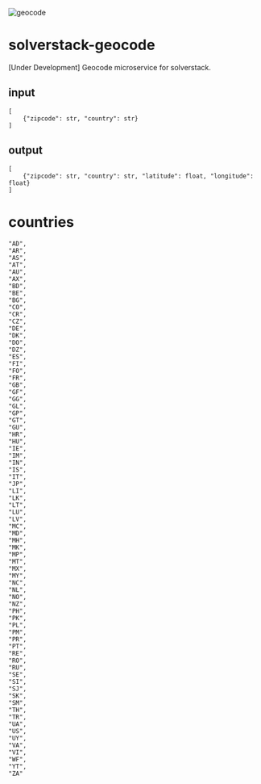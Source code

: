![geocode](https://github.com/andromia/solverstack-geocode/workflows/geocode/badge.svg)

# solverstack-geocode
[Under Development] Geocode microservice for solverstack.

## input

```
[
    {"zipcode": str, "country": str}
]
```

## output

```
[
    {"zipcode": str, "country": str, "latitude": float, "longitude": float}
]
```

# countries

```
"AD",
"AR",
"AS",
"AT",
"AU",
"AX",
"BD",
"BE",
"BG",
"CO",
"CR",
"CZ",
"DE",
"DK",
"DO",
"DZ",
"ES",
"FI",
"FO",
"FR",
"GB",
"GF",
"GG",
"GL",
"GP",
"GT",
"GU",
"HR",
"HU",
"IE",
"IM",
"IN",
"IS",
"IT",
"JP",
"LI",
"LK",
"LT",
"LU",
"LV",
"MC",
"MD",
"MH",
"MK",
"MP",
"MT",
"MX",
"MY",
"NC",
"NL",
"NO",
"NZ",
"PH",
"PK",
"PL",
"PM",
"PR",
"PT",
"RE",
"RO",
"RU",
"SE",
"SI",
"SJ",
"SK",
"SM",
"TH",
"TR",
"UA",
"US",
"UY",
"VA",
"VI",
"WF",
"YT",
"ZA"
```